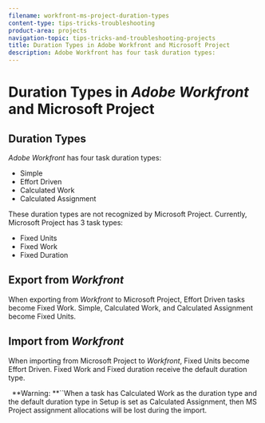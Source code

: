 ```yaml
---
filename: workfront-ms-project-duration-types
content-type: tips-tricks-troubleshooting
product-area: projects
navigation-topic: tips-tricks-and-troubleshooting-projects
title: Duration Types in Adobe Workfront and Microsoft Project
description: Adobe Workfront has four task duration types:
---
```


# Duration Types in *Adobe Workfront* and Microsoft Project

## Duration Types

*Adobe Workfront* has four task duration types:

* Simple
* Effort Driven
* Calculated Work
* Calculated Assignment

These duration types are not recognized by Microsoft Project. Currently, Microsoft Project has 3 task types:

* Fixed Units
* Fixed Work
* Fixed Duration

## Export from *Workfront*

When exporting from *Workfront* to Microsoft Project, Effort Driven tasks become Fixed Work. Simple, Calculated Work, and Calculated Assignment become Fixed Units.

## Import from *Workfront*

When importing from Microsoft Project to *Workfront*, Fixed Units become Effort Driven. Fixed Work and Fixed duration receive the default duration type.

` `**Warning: **``When a task has Calculated Work as the duration type and the default duration type in Setup is set as Calculated Assignment, then MS Project assignment allocations will be lost during the import.
